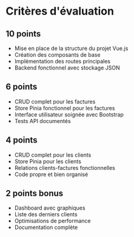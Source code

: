 # Critères d'évaluation

## 10 points

- Mise en place de la structure du projet Vue.js
- Création des composants de base
- Implémentation des routes principales
- Backend fonctionnel avec stockage JSON

## 6 points

- CRUD complet pour les factures
- Store Pinia fonctionnel pour les factures
- Interface utilisateur soignée avec Bootstrap
- Tests API documentés

## 4 points

- CRUD complet pour les clients
- Store Pinia pour les clients
- Relations clients-factures fonctionnelles
- Code propre et bien organisé

## 2 points bonus

- Dashboard avec graphiques
- Liste des derniers clients
- Optimisations de performance
- Documentation complète
